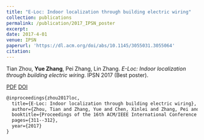 ```yaml
---
title: "E-Loc: Indoor localization through building electric wiring"
collection: publications
permalink: /publication/2017_IPSN_poster
excerpt: 
date: 2017-4-01
venue: IPSN
paperurl: 'https://dl.acm.org/doi/abs/10.1145/3055031.3055064'
citation: 
---
```

Tian Zhou, **Yue Zhang**, Pei Zhang, Lin Zhang. *E-Loc: Indoor localization through building electric wiring*. IPSN 2017 (Best poster).

[PDF](http://yzthu.github.io/files/2017_ipsn_poster.pdf) [DOI](diolink)

```markdown
@inproceedings{zhou2017loc,
  title={E-Loc: Indoor localization through building electric wiring},
  author={Zhou, Tian and Zhang, Yue and Chen, Xinlei and Zhang, Pei and Zhang, Lin},
  booktitle={Proceedings of the 16th ACM/IEEE International Conference on Information Processing in Sensor Networks},
  pages={311--312},
  year={2017}
}
```